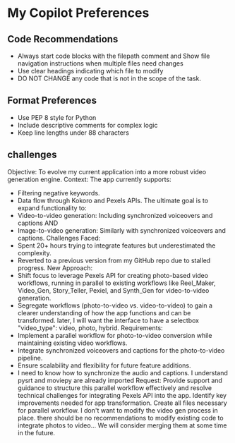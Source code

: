 # My Copilot Preferences

## Code Recommendations
- Always start code blocks with the filepath comment and Show file navigation instructions when multiple files need changes
- Use clear headings indicating which file to modify
- DO NOT CHANGE any code that is not in the scope of the task.

## Format Preferences
- Use PEP 8 style for Python
- Include descriptive comments for complex logic
- Keep line lengths under 88 characters

## challenges
Objective:
To evolve my current application into a more robust video generation engine.
Context:
The app currently supports:
- Filtering negative keywords.
- Data flow through Kokoro and Pexels APIs.
The ultimate goal is to expand functionality to:
- Video-to-video generation: Including synchronized voiceovers and captions AND
- Image-to-video generation: Similarly with synchronized voiceovers and captions.
Challenges Faced:
- Spent 20+ hours trying to integrate features but underestimated the complexity.
- Reverted to a previous version from my GitHub repo due to stalled progress.
New Approach:
- Shift focus to leverage Pexels API for creating photo-based video workflows, running in parallel to existing workflows like Reel_Maker, Video_Gen, Story_Teller, Pexiel, and Synth_Gen for video-to-video generation.
- Segregate workflows (photo-to-video vs. video-to-video) to gain a clearer understanding of how the app functions and can be transformed.  later, I will want the interface to have a selectbox "video_type": video, photo, hybrid.
Requirements:
- Implement a parallel workflow for photo-to-video conversion while maintaining existing video workflows.
- Integrate synchronized voiceovers and captions for the photo-to-video pipeline.
- Ensure scalability and flexibility for future feature additions.
- I need to know how to synchronize the audio and captions.  I understand pysrt and moviepy are already imported
Request:
Provide support and guidance to structure this parallel workflow effectively and resolve technical challenges for integrating Pexels API into the app. Identify key improvements needed for app transformation.
Create all files necessary for parallel workflow.  I don't want to modify the video gen process in place.  there should be no recommendations to modify existing code to integrate photos to video... We will consider merging them at some time in the future.
